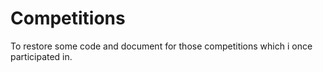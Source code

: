 # Competitions
To restore some code and document for those competitions which i once participated in. 
